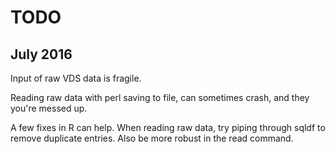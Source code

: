 # TODO

## July 2016

Input of raw VDS data is fragile.

Reading raw data with perl saving to file, can sometimes crash, and
they you're messed up.

A few fixes in R can help.  When reading raw data, try piping through
sqldf to remove duplicate entries.  Also be more robust in the read
command.
